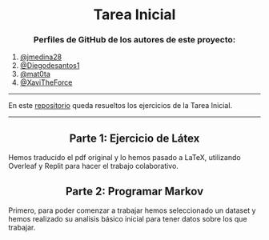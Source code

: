 <h1 align="center">Tarea Inicial</h1>

<h3 align="center">Perfiles de GitHub de los autores de este proyecto:</h3>

1. [@jmedina28](https://github.com/jmedina28)
2. [@Diegodesantos1](https://github.com/Diegodesantos1)
3. [@mat0ta](https://github.com/mat0ta)
4. [@XaviTheForce](https://github.com/Xavitheforce)

---
En este [repositorio](https://github.com/Diegodesantos1/Paper-Markov) queda resueltos los ejercicios de la Tarea Inicial.
***

<h2 align="center">Parte 1: Ejercicio de Látex</h2>

Hemos traducido el pdf original y lo hemos pasado a LaTeX, utilizando Overleaf y Replit para hacer el trabajo colaborativo.

<h2 align="center"> Parte 2: Programar Markov</h2>

Primero, para poder comenzar a trabajar hemos seleccionado un dataset y hemos realizado su analisis básico inicial para tener datos sobre los que trabajar.
